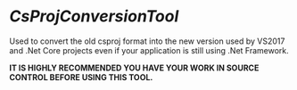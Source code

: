 # *CsProjConversionTool*

Used to convert the old csproj format into the new version used by VS2017 and .Net Core projects even if your application is still using .Net Framework.

**IT IS HIGHLY RECOMMENDED YOU HAVE YOUR WORK IN SOURCE CONTROL BEFORE USING THIS TOOL.**